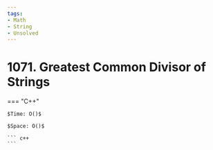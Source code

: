 ```yaml
---
tags:
- Math
- String
- Unsolved
---
```



# 1071. Greatest Common Divisor of Strings

=== "C++"

    $Time: O()$

    $Space: O()$

    ``` c++
    ```